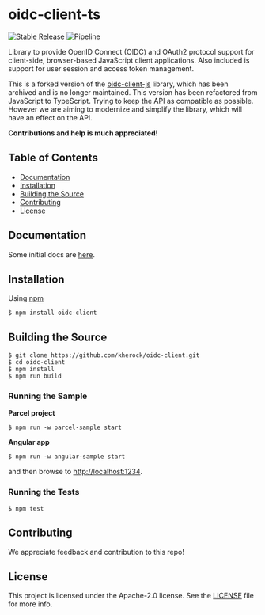 # oidc-client-ts

[![Stable Release](https://img.shields.io/npm/v/oidc-client-ts.svg)](https://npm.im/oidc-client-ts)
![Pipeline](https://github.com/kherock/oidc-client/workflows/Release/badge.svg)

Library to provide OpenID Connect (OIDC) and OAuth2 protocol support for client-side, browser-based JavaScript client
applications. Also included is support for user session and access token management.

This is a forked version of the [oidc-client-js](https://github.com/IdentityModel/oidc-client-js) library, which has
been archived and is no longer maintained. This version has been refactored from JavaScript to TypeScript. Trying to
keep the API as compatible as possible. However we are aiming to modernize and simplify the library, which will
have an effect on the API.

**Contributions and help is much appreciated!**

## Table of Contents

-   [Documentation](#documentation)
-   [Installation](#installation)
-   [Building the Source](#building-the-source)
-   [Contributing](#contributing)
-   [License](#license)

## Documentation

Some initial docs are [here](https://github.com/IdentityModel/oidc-client-js/wiki).

## Installation

Using [npm](https://npmjs.org/)

```console
$ npm install oidc-client
```

## Building the Source

```console
$ git clone https://github.com/kherock/oidc-client.git
$ cd oidc-client
$ npm install
$ npm run build
```

### Running the Sample

**Parcel project**

```console
$ npm run -w parcel-sample start
```

**Angular app**

```console
$ npm run -w angular-sample start
```

and then browse to [http://localhost:1234](http://localhost:1234).

### Running the Tests

```console
$ npm test
```

## Contributing

We appreciate feedback and contribution to this repo!

## License

This project is licensed under the Apache-2.0 license. See the [LICENSE](https://github.com/kherock/oidc-client/blob/main/LICENSE) file for more info.
